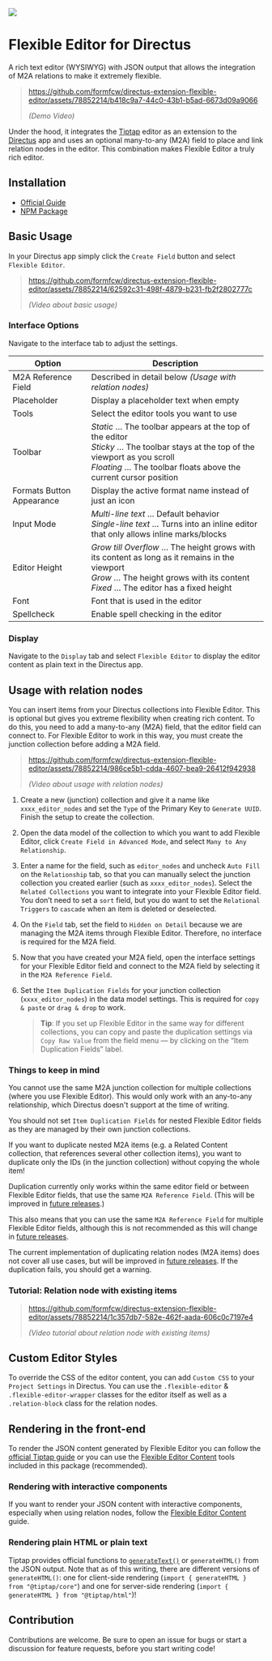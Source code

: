 ![](https://raw.githubusercontent.com/formfcw/directus-extension-flexible-editor/main/docs/preview.png)

# Flexible Editor for Directus

<!-- NOTE: [extension-description] Sync description with GitHub, custom-messages.ts and package.json -->

A rich text editor (WYSIWYG) with JSON output that allows the integration of M2A relations to make it extremely flexible.

> https://github.com/formfcw/directus-extension-flexible-editor/assets/78852214/b418c9a7-44c0-43b1-b5ad-6673d09a9066
>
> _(Demo Video)_

Under the hood, it integrates the [Tiptap](https://github.com/ueberdosis/tiptap) editor as an extension to the [Directus](https://github.com/directus/directus) app and uses an optional many-to-any (M2A) field to place and link relation nodes in the editor. This combination makes Flexible Editor a truly rich editor.

## Installation

-   [Official Guide](https://docs.directus.io/extensions/installing-extensions.html)
-   [NPM Package](https://www.npmjs.com/package/directus-extension-flexible-editor)

## Basic Usage

In your Directus app simply click the `Create Field` button and select `Flexible Editor`.

> https://github.com/formfcw/directus-extension-flexible-editor/assets/78852214/62592c31-498f-4879-b231-fb2f2802777c
>
> _(Video about basic usage)_

### Interface Options

Navigate to the interface tab to adjust the settings.

| Option                    | Description                                                                                                                                                                                           |
| ------------------------- | ----------------------------------------------------------------------------------------------------------------------------------------------------------------------------------------------------- |
| M2A Reference Field       | Described in detail below _(Usage with relation nodes)_                                                                                                                                               |
| Placeholder               | Display a placeholder text when empty                                                                                                                                                                 |
| Tools                     | Select the editor tools you want to use                                                                                                                                                               |
| Toolbar                   | _Static_ … The toolbar appears at the top of the editor<br>_Sticky_ … The toolbar stays at the top of the viewport as you scroll<br>_Floating_ … The toolbar floats above the current cursor position |
| Formats Button Appearance | Display the active format name instead of just an icon                                                                                                                                                |
| Input Mode                | _Multi-line text_ … Default behavior<br>_Single-line text_ … Turns into an inline editor that only allows inline marks/blocks                                                                         |
| Editor Height             | _Grow till Overflow_ … The height grows with its content as long as it remains in the viewport<br>_Grow_ … The height grows with its content<br>_Fixed_ … The editor has a fixed height               |
| Font                      | Font that is used in the editor                                                                                                                                                                       |
| Spellcheck                | Enable spell checking in the editor                                                                                                                                                                   |

### Display

Navigate to the `Display` tab and select `Flexible Editor` to display the editor content as plain text in the Directus app.

## Usage with relation nodes

<!-- Sync heading with link above `#usage-with-relation-nodes` -->

You can insert items from your Directus collections into Flexible Editor. This is optional but gives you extreme flexibility when creating rich content. To do this, you need to add a many-to-any (M2A) field, that the editor field can connect to. For Flexible Editor to work in this way, you must create the junction collection before adding a M2A field.

> https://github.com/formfcw/directus-extension-flexible-editor/assets/78852214/986ce5b1-cdda-4607-bea9-26412f942938
>
> _(Video about usage with relation nodes)_

1. Create a new (junction) collection and give it a name like `xxxx_editor_nodes` and set the `Type` of the Primary Key to `Generate UUID`. Finish the setup to create the collection.

2. Open the data model of the collection to which you want to add Flexible Editor, click `Create Field in Advanced Mode`, and select `Many to Any Relationship`.

3. Enter a name for the field, such as `editor_nodes` and uncheck `Auto Fill` on the `Relationship` tab, so that you can manually select the junction collection you created earlier (such as `xxxx_editor_nodes`). Select the `Related Collections` you want to integrate into your Flexible Editor field. You don’t need to set a `sort` field, but you do want to set the `Relational Triggers` to `cascade` when an item is deleted or deselected.

4. On the `Field` tab, set the field to `Hidden on Detail` because we are managing the M2A items through Flexible Editor. Therefore, no interface is required for the M2A field.

5. Now that you have created your M2A field, open the interface settings for your Flexible Editor field and connect to the M2A field by selecting it in the `M2A Reference Field`.

6. Set the `Item Duplication Fields` for your junction collection (`xxxx_editor_nodes`) in the data model settings. This is required for `copy & paste` or `drag & drop` to work.

    > **Tip**: If you set up Flexible Editor in the same way for different collections, you can copy and paste the duplication settings via `Copy Raw Value` from the field menu — by clicking on the “Item Duplication Fields” label.

### Things to keep in mind

You cannot use the same M2A junction collection for multiple collections (where you use Flexible Editor). This would only work with an any-to-any relationship, which Directus doesn't support at the time of writing.

You should not set `Item Duplication Fields` for nested Flexible Editor fields as they are managed by their own junction collections.

If you want to duplicate nested M2A items (e.g. a Related Content collection, that references several other collection items), you want to duplicate only the IDs (in the junction collection) without copying the whole item!

<!-- TODO: [Stage 2][docs] Duplication -->

Duplication currently only works within the same editor field or between Flexible Editor fields, that use the same `M2A Reference Field`. (This will be improved in [future releases](https://github.com/formfcw/directus-extension-flexible-editor/discussions/categories/feature-request).)

This also means that you can use the same `M2A Reference Field` for multiple Flexible Editor fields, although this is not recommended as this will change in [future releases](https://github.com/formfcw/directus-extension-flexible-editor/discussions/categories/feature-request).

The current implementation of duplicating relation nodes (M2A items) does not cover all use cases, but will be improved in [future releases](https://github.com/formfcw/directus-extension-flexible-editor/discussions/categories/feature-request). If the duplication fails, you should get a warning.

### Tutorial: Relation node with existing items

> https://github.com/formfcw/directus-extension-flexible-editor/assets/78852214/1c357db7-582e-462f-aada-606c0c7197e4
>
> _(Video tutorial about relation node with existing items)_

## Custom Editor Styles

To override the CSS of the editor content, you can add `Custom CSS` to your `Project Settings` in Directus. You can use the `.flexible-editor` & `.flexible-editor-wrapper` classes for the editor itself as well as a `.relation-block` class for the relation nodes.

## Rendering in the front-end

To render the JSON content generated by Flexible Editor you can follow the [official Tiptap guide](https://tiptap.dev/guide/output#option-2-generate-html-from-prosemirror-json) or you can use the [Flexible Editor Content](https://github.com/formfcw/directus-extension-flexible-editor/tree/main/content) tools included in this package (recommended).

### Rendering with interactive components

If you want to render your JSON content with interactive components, especially when using relation nodes, follow the [Flexible Editor Content](https://github.com/formfcw/directus-extension-flexible-editor/blob/main/content/README.md) guide.

### Rendering plain HTML or plain text

Tiptap provides official functions to [`generateText()`](https://github.com/ueberdosis/tiptap/pull/1875) or `generateHTML()` from the JSON output. Note that as of this writing, there are different versions of `generateHTML()`: one for client-side rendering (`import { generateHTML } from "@tiptap/core"`) and one for server-side rendering (`import { generateHTML } from "@tiptap/html"`)!

## Contribution

Contributions are welcome. Be sure to open an issue for bugs or start a discussion for feature requests, before you start writing code!
